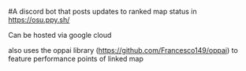 #A discord bot that posts updates to ranked map status in https://osu.ppy.sh/

Can be hosted via google cloud

also uses the oppai library (https://github.com/Francesco149/oppai) to feature performance points of linked map 
